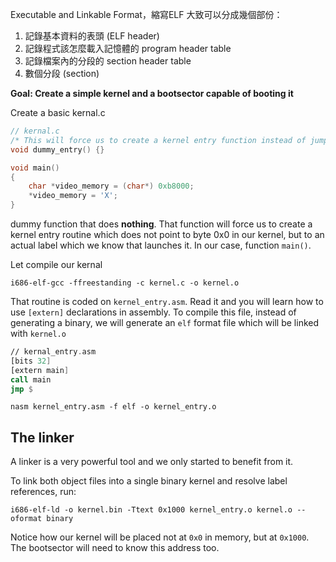 Executable and Linkable Format，縮寫ELF
大致可以分成幾個部份：
1. 記錄基本資料的表頭 (ELF header)
2. 記錄程式該怎麼載入記憶體的 program header table
3. 記錄檔案內的分段的 section header table
4. 數個分段 (section)

**Goal: Create a simple kernel and a bootsector capable of booting it**

Create a basic kernal.c

```c
// kernal.c
/* This will force us to create a kernel entry function instead of jumping to kernel.c:0x00 */
void dummy_entry() {}

void main() 
{
	char *video_memory = (char*) 0xb8000;
	*video_memory = 'X';
}
```

dummy function that does **nothing**. That function will force us to create a kernel entry routine which does not point to byte 0x0 in our kernel, but to an actual label which we know that launches it. In our case, function `main()`.

Let compile our kernal
```
i686-elf-gcc -ffreestanding -c kernel.c -o kernel.o
```

That routine is coded on `kernel_entry.asm`. Read it and you will learn how to use `[extern]` declarations in assembly. To compile this file, instead of generating a binary, we will generate an `elf` format file which will be linked with `kernel.o`

```asm
// kernal_entry.asm
[bits 32]
[extern main]
call main
jmp $

```

`nasm kernel_entry.asm -f elf -o kernel_entry.o`

## The linker

A linker is a very powerful tool and we only started to benefit from it.

To link both object files into a single binary kernel and resolve label references, run:

`i686-elf-ld -o kernel.bin -Ttext 0x1000 kernel_entry.o kernel.o --oformat binary`

Notice how our kernel will be placed not at `0x0` in memory, but at `0x1000`. The bootsector will need to know this address too.